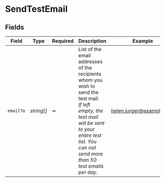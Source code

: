 # SendTestEmail


## Fields

| Field                                                                                                                                                                                                        | Type                                                                                                                                                                                                         | Required                                                                                                                                                                                                     | Description                                                                                                                                                                                                  | Example                                                                                                                                                                                                      |
| ------------------------------------------------------------------------------------------------------------------------------------------------------------------------------------------------------------ | ------------------------------------------------------------------------------------------------------------------------------------------------------------------------------------------------------------ | ------------------------------------------------------------------------------------------------------------------------------------------------------------------------------------------------------------ | ------------------------------------------------------------------------------------------------------------------------------------------------------------------------------------------------------------ | ------------------------------------------------------------------------------------------------------------------------------------------------------------------------------------------------------------ |
| `emailTo`                                                                                                                                                                                                    | *string*[]                                                                                                                                                                                                   | :heavy_minus_sign:                                                                                                                                                                                           | List of the email addresses of the recipients whom you wish to send the test mail.<br/>_If left empty, the test mail will be sent to your entire test list. You can not send more than 50 test emails per day_.<br/> | helen.jurger@example.com                                                                                                                                                                                     |